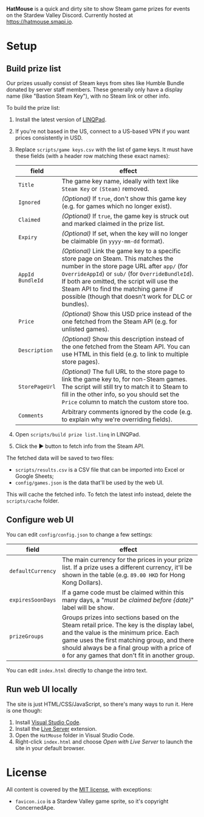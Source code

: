 **HatMouse** is a quick and dirty site to show Steam game prizes for events on the Stardew Valley
Discord. Currently hosted at https://hatmouse.smapi.io.

# Setup
## Build prize list
Our prizes usually consist of Steam keys from sites like Humble Bundle donated by server staff
members. These generally only have a display name (like "Bastion Steam Key"), with no Steam link or
other info.

To build the prize list:

1. Install the latest version of [LINQPad](https://www.linqpad.net/).
2. If you're not based in the US, connect to a US-based VPN if you want prices consistently in USD.
3. Replace `scripts/game keys.csv` with the list of game keys. It must have these fields (with a
   header row matching these exact names):

   field     | effect
   --------- | ------
   `Title`   | The game key name, ideally with text like `Steam Key` or `(Steam)` removed.
   `Ignored` | _(Optional)_ If `true`, don't show this game key (e.g. for games which no longer exist).
   `Claimed` | _(Optional)_ If `true`, the game key is struck out and marked claimed in the prize list.
   `Expiry`  | _(Optional)_ If set, when the key will no longer be claimable (in `yyyy-mm-dd` format).
   `AppId`<br />`BundleId` | _(Optional)_ Link the game key to a specific store page on Steam. This matches the number in the store page URL after `app/` (for `OverrideAppId`) or `sub/` (for `OverrideBundleId`). If both are omitted, the script will use the Steam API to find the matching game if possible (though that doesn't work for DLC or bundles).
   `Price`   | _(Optional)_ Show this USD price instead of the one fetched from the Steam API (e.g. for unlisted games).
   `Description` | _(Optional)_ Show this description instead of the one fetched from the Steam API. You can use HTML in this field (e.g. to link to multiple store pages).
   `StorePageUrl` | _(Optional)_ The full URL to the store page to link the game key to, for non-Steam games. The script will still try to match it to Steam to fill in the other info, so you should set the `Price` column to match the custom store too.
   `Comments` | Arbitrary comments ignored by the code (e.g. to explain why we're overriding fields).

4. Open `scripts/build prize list.linq` in LINQPad.
5. Click the ▶ button to fetch info from the Steam API.

The fetched data will be saved to two files:
* `scripts/results.csv` is a CSV file that can be imported into Excel or Google Sheets;
* `config/games.json` is the data that'll be used by the web UI.

This will cache the fetched info. To fetch the latest info instead, delete the `scripts/cache`
folder.

## Configure web UI
You can edit `config/config.json` to change a few settings:

field | effect
----- | ------
`defaultCurrency` | The main currency for the prices in your prize list. If a prize uses a different currency, it'll be shown in the table (e.g. `89.00 HKD` for Hong Kong Dollars).
`expiresSoonDays` | If a game code must be claimed within this many days, a "_must be claimed before {date}_" label will be show.
`prizeGroups`     | Groups prizes into sections based on the Steam retail price. The key is the display label, and the value is the minimum price. Each game uses the first matching group, and there should always be a final group with a price of `0` for any games that don't fit in another group.

You can edit `index.html` directly to change the intro text.

## Run web UI locally
The site is just HTML/CSS/JavaScript, so there's many ways to run it. Here is one though:

1. Install [Visual Studio Code](https://code.visualstudio.com).
2. Install the [Live Server](https://marketplace.visualstudio.com/items?itemName=ritwickdey.LiveServer)
   extension.
3. Open the `HatMouse` folder in Visual Studio Code.
4. Right-click `index.html` and choose _Open with Live Server_ to launch the site in your default
   browser.

# License
All content is covered by the [MIT license](LICENSE), with exceptions:

* `favicon.ico` is a Stardew Valley game sprite, so it's copyright ConcernedApe.
